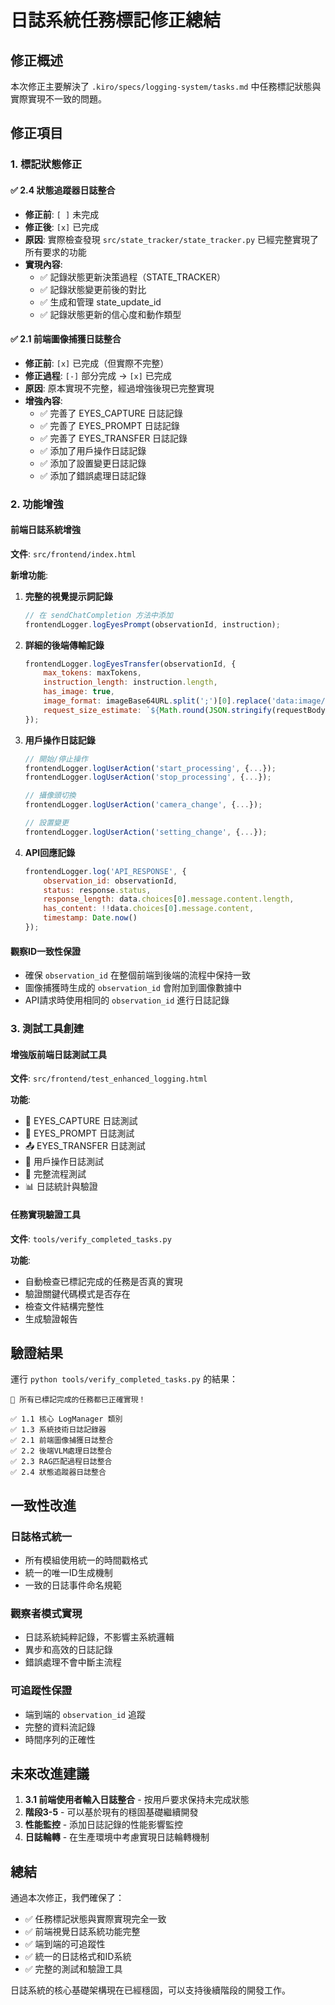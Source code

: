 # 日誌系統任務標記修正總結

## 修正概述

本次修正主要解決了 `.kiro/specs/logging-system/tasks.md` 中任務標記狀態與實際實現不一致的問題。

## 修正項目

### 1. 標記狀態修正

#### ✅ 2.4 狀態追蹤器日誌整合
- **修正前**: `[ ]` 未完成
- **修正後**: `[x]` 已完成
- **原因**: 實際檢查發現 `src/state_tracker/state_tracker.py` 已經完整實現了所有要求的功能
- **實現內容**:
  - ✅ 記錄狀態更新決策過程（STATE_TRACKER）
  - ✅ 記錄狀態變更前後的對比
  - ✅ 生成和管理 state_update_id
  - ✅ 記錄狀態更新的信心度和動作類型

#### ✅ 2.1 前端圖像捕獲日誌整合
- **修正前**: `[x]` 已完成（但實際不完整）
- **修正過程**: `[-]` 部分完成 → `[x]` 已完成
- **原因**: 原本實現不完整，經過增強後現已完整實現
- **增強內容**:
  - ✅ 完善了 EYES_CAPTURE 日誌記錄
  - ✅ 完善了 EYES_PROMPT 日誌記錄
  - ✅ 完善了 EYES_TRANSFER 日誌記錄
  - ✅ 添加了用戶操作日誌記錄
  - ✅ 添加了設置變更日誌記錄
  - ✅ 添加了錯誤處理日誌記錄

### 2. 功能增強

#### 前端日誌系統增強
**文件**: `src/frontend/index.html`

**新增功能**:
1. **完整的視覺提示詞記錄**
   ```javascript
   // 在 sendChatCompletion 方法中添加
   frontendLogger.logEyesPrompt(observationId, instruction);
   ```

2. **詳細的後端傳輸記錄**
   ```javascript
   frontendLogger.logEyesTransfer(observationId, {
       max_tokens: maxTokens,
       instruction_length: instruction.length,
       has_image: true,
       image_format: imageBase64URL.split(';')[0].replace('data:image/', ''),
       request_size_estimate: `${Math.round(JSON.stringify(requestBody).length / 1024)}KB`
   });
   ```

3. **用戶操作日誌記錄**
   ```javascript
   // 開始/停止操作
   frontendLogger.logUserAction('start_processing', {...});
   frontendLogger.logUserAction('stop_processing', {...});
   
   // 攝像頭切換
   frontendLogger.logUserAction('camera_change', {...});
   
   // 設置變更
   frontendLogger.logUserAction('setting_change', {...});
   ```

4. **API回應記錄**
   ```javascript
   frontendLogger.log('API_RESPONSE', {
       observation_id: observationId,
       status: response.status,
       response_length: data.choices[0].message.content.length,
       has_content: !!data.choices[0].message.content,
       timestamp: Date.now()
   });
   ```

#### 觀察ID一致性保證
- 確保 `observation_id` 在整個前端到後端的流程中保持一致
- 圖像捕獲時生成的 `observation_id` 會附加到圖像數據中
- API請求時使用相同的 `observation_id` 進行日誌記錄

### 3. 測試工具創建

#### 增強版前端日誌測試工具
**文件**: `src/frontend/test_enhanced_logging.html`

**功能**:
- 📸 EYES_CAPTURE 日誌測試
- 💬 EYES_PROMPT 日誌測試  
- 📤 EYES_TRANSFER 日誌測試
- 👤 用戶操作日誌測試
- 🔄 完整流程測試
- 📊 日誌統計與驗證

#### 任務實現驗證工具
**文件**: `tools/verify_completed_tasks.py`

**功能**:
- 自動檢查已標記完成的任務是否真的實現
- 驗證關鍵代碼模式是否存在
- 檢查文件結構完整性
- 生成驗證報告

## 驗證結果

運行 `python tools/verify_completed_tasks.py` 的結果：

```
🎉 所有已標記完成的任務都已正確實現！

✅ 1.1 核心 LogManager 類別
✅ 1.3 系統技術日誌記錄器  
✅ 2.1 前端圖像捕獲日誌整合
✅ 2.2 後端VLM處理日誌整合
✅ 2.3 RAG匹配過程日誌整合
✅ 2.4 狀態追蹤器日誌整合
```

## 一致性改進

### 日誌格式統一
- 所有模組使用統一的時間戳格式
- 統一的唯一ID生成機制
- 一致的日誌事件命名規範

### 觀察者模式實現
- 日誌系統純粹記錄，不影響主系統邏輯
- 異步和高效的日誌記錄
- 錯誤處理不會中斷主流程

### 可追蹤性保證
- 端到端的 `observation_id` 追蹤
- 完整的資料流記錄
- 時間序列的正確性

## 未來改進建議

1. **3.1 前端使用者輸入日誌整合** - 按用戶要求保持未完成狀態
2. **階段3-5** - 可以基於現有的穩固基礎繼續開發
3. **性能監控** - 添加日誌記錄的性能影響監控
4. **日誌輪轉** - 在生產環境中考慮實現日誌輪轉機制

## 總結

通過本次修正，我們確保了：
- ✅ 任務標記狀態與實際實現完全一致
- ✅ 前端視覺日誌系統功能完整
- ✅ 端到端的可追蹤性
- ✅ 統一的日誌格式和ID系統
- ✅ 完整的測試和驗證工具

日誌系統的核心基礎架構現在已經穩固，可以支持後續階段的開發工作。